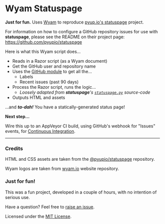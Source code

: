 # Wyam Statuspage

**Just for fun.** Uses [Wyam][2] to reproduce [pyup.io's statuspage][1] project.

For information on how to configure a GitHub repository issues for use with **statuspage**, please see the README on their project page: <https://github.com/pyupio/statuspage>

Here is what this Wyam script does...

  * Reads in a Razor script (as a Wyam document)
  * Get the GitHub user and repository name
  * Uses the [GitHub module][4] to get all the...
    * Labels 
    * Recent issues (past 90 days)
  * Process the Razor script, runs the logic...
    * *Loosely adapted from **statuspage**'s [`statuspage.py`][5] source-code*
  * Outputs HTML and assets

...and **_ta-dah!_** You have a statically-generated status page!

**Next step...**

Wire this up to an AppVeyor CI build, using GitHub's webhook for "Issues" events, for [Continuous Integration][6].

---

### Credits

HTML and CSS assets are taken from the [@pyupio/statuspage][1] repository.

Wyam logos are taken from [wyam.io][3] website repository.


### Just for fun!

This was a fun project, developed in a couple of hours, with no intention of serious use.

Have a question? Feel free to [raise an issue](https://github.com/leekelleher/wyam-statuspage/issues).

Licensed under the [MIT License](LICENSE.md).


[1]: https://github.com/pyupio/statuspage
[2]: http://wyam.io
[3]: https://github.com/Wyamio/Wyam.Web
[4]: http://wyam.io/modules/github
[5]: https://github.com/pyupio/statuspage/blob/master/statuspage.py
[6]: http://wyam.io/knowledgebase/continuous-integration